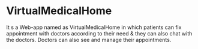 # VirtualMedicalHome
It s a Web-app named as VirtualMedicalHome in which patients can fix appointment with doctors according to their need &amp; they can also chat with the doctors. Doctors can also see and manage their appointments.
